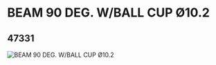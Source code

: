 # BEAM 90 DEG. W/BALL CUP Ø10.2
## 47331
![BEAM 90 DEG. W/BALL CUP Ø10.2](https://lc-www-live-s.legocdn.com/media/bricks/5/2/4234441.jpg)